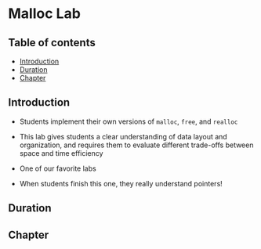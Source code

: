 # Malloc Lab

## Table of contents
- [Introduction](#introduction)
- [Duration](#duration)
- [Chapter](#chapter)

## Introduction
- Students implement their own versions of `malloc`, `free`, and `realloc`
- This lab gives students a clear understanding of data layout and organization, and requires them to evaluate different trade-offs between space and time efficiency

- One of our favorite labs

- When students finish this one, they really understand pointers!

## Duration

## Chapter